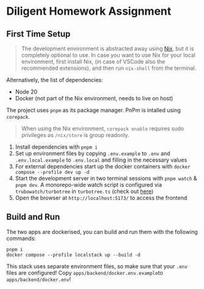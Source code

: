 # Diligent Homework Assignment

## First Time Setup

> The development environment is abstracted away using [Nix](https://nixos.org/manual/nix/stable/command-ref/nix-shell), but it is completely optional to use. In case you want to use Nix for your local environment, first install Nix, (in case of VSCode also the recommended extensions), and then run `nix-shell` from the terminal.

Alternatively, the list of dependencies:

- Node 20
- Docker (not part of the Nix environment, needs to live on host)

The project uses `pnpm` as its package manager. PnPm is intalled using `corepack`.

> When using the Nix environment, `corepack enable` requires sudo privileges as `/nix/store` is group readonly.

1. Install dependencies with `pnpm i`
2. Set up environment files by copying `.env.example` to `.env` and `.env.local.example` to `.env.local` and filling in the necessary values
3. For external dependencies start up the docker containers with `docker compose --profile dev up -d`
4. Start the development server in two terminal sessions with `pnpm watch` & `pnpm dev`. A monorepo-wide watch script is configured via `trubowatch/turbotree` in `turbotree.ts` (check out [here](https://www.npmjs.com/package/turbotree))
5. Open the browser at `http://localhost:5173/` to access the frontend

## Build and Run

The two apps are dockerised, you can build and run them with the following commands:

```
pnpm i
docker compose --profile localstack up --build -d
```

This stack uses separate environment files, so make sure that your `.env` files are configured! Copy `apps/backend/docker.env.example`to `apps/backend/docker.env`!
